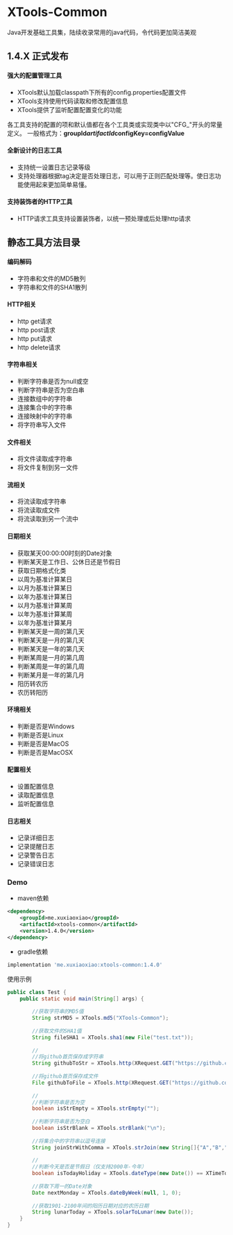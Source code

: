# XTools-Common
Java开发基础工具集，陆续收录常用的java代码，令代码更加简洁美观

## 1.4.X 正式发布
#### 强大的配置管理工具
* XTools默认加载classpath下所有的config.properties配置文件
* XTools支持使用代码读取和修改配置信息
* XTools提供了监听配置配置变化的功能

各工具支持的配置的项和默认值都在各个工具类或实现类中以"CFG_"开头的常量定义。
一般格式为：**groupId$artifactId$configKey=configValue**

#### 全新设计的日志工具
* 支持统一设置日志记录等级
* 支持处理器根据tag决定是否处理日志，可以用于正则匹配处理等。使日志功能使用起来更加简单易懂。

#### 支持装饰者的HTTP工具
* HTTP请求工具支持设置装饰者，以统一预处理或后处理http请求

## 静态工具方法目录
#### 编码解码
* 字符串和文件的MD5散列
* 字符串和文件的SHA1散列

#### HTTP相关
* http get请求
* http post请求
* http put请求
* http delete请求

#### 字符串相关
* 判断字符串是否为null或空
* 判断字符串是否为空白串
* 连接数组中的字符串
* 连接集合中的字符串
* 连接映射中的字符串
* 将字符串写入文件

#### 文件相关
* 将文件读取成字符串
* 将文件复制到另一文件

#### 流相关
* 将流读取成字符串
* 将流读取成文件
* 将流读取到另一个流中

#### 日期相关
* 获取某天00:00:00时刻的Date对象
* 判断某天是工作日、公休日还是节假日
* 获取日期格式化类
* 以周为基准计算某日
* 以月为基准计算某日
* 以年为基准计算某日
* 以月为基准计算某周
* 以年为基准计算某周
* 以年为基准计算某月
* 判断某天是一周的第几天
* 判断某天是一月的第几天
* 判断某天是一年的第几天
* 判断某周是一月的第几周
* 判断某周是一年的第几周
* 判断某月是一年的第几月
* 阳历转农历
* 农历转阳历

#### 环境相关
* 判断是否是Windows
* 判断是否是Linux
* 判断是否是MacOS
* 判断是否是MacOSX

#### 配置相关
* 设置配置信息
* 读取配置信息
* 监听配置信息

#### 日志相关
* 记录详细日志
* 记录提醒日志
* 记录警告日志
* 记录错误日志

### Demo
* maven依赖
```xml
<dependency>
    <groupId>me.xuxiaoxiao</groupId>
    <artifactId>xtools-common</artifactId>
    <version>1.4.0</version>
</dependency>
```
* gradle依赖
```gradle
implementation 'me.xuxiaoxiao:xtools-common:1.4.0'
```
使用示例
```java
public class Test {
    public static void main(String[] args) {
        
        //获取字符串的MD5值
        String strMD5 = XTools.md5("XTools-Common");
        
        //获取文件的SHA1值
        String fileSHA1 = XTools.sha1(new File("test.txt"));
        
        //
        //将github首页保存成字符串
        String githubToStr = XTools.http(XRequest.GET("https://github.com")).string();
        
        //将github首页保存成文件
        File githubToFile = XTools.http(XRequest.GET("https://github.com")).file("github.txt");
        
        //
        //判断字符串是否为空
        boolean isStrEmpty = XTools.strEmpty("");
        
        //判断字符串是否为空白
        boolean isStrBlank = XTools.strBlank("\n");
        
        //将集合中的字符串以逗号连接
        String joinStrWithComma = XTools.strJoin(new String[]{"A","B","C"}, ",");
        
        //
        //判断今天是否是节假日（仅支持2000年-今年）
        boolean isTodayHoliday = XTools.dateType(new Date()) == XTimeTools.HOLIDAY;
        
        //获取下周一的Date对象
        Date nextMonday = XTools.dateByWeek(null, 1, 0);
        
        //获取1901-2100年间的阳历日期对应的农历日期
        String lunarToday = XTools.solarToLunar(new Date());
    }
}
```
